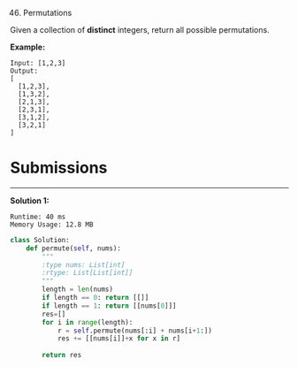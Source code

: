 46. Permutations

Given a collection of **distinct** integers, return all possible permutations.

**Example:**
```
Input: [1,2,3]
Output:
[
  [1,2,3],
  [1,3,2],
  [2,1,3],
  [2,3,1],
  [3,1,2],
  [3,2,1]
]
```

# Submissions
---
**Solution 1:**
```
Runtime: 40 ms
Memory Usage: 12.8 MB
```
```python
class Solution:
    def permute(self, nums):
        """
        :type nums: List[int]
        :rtype: List[List[int]]
        """
        length = len(nums)
        if length == 0: return [[]]
        if length == 1: return [[nums[0]]]
        res=[]
        for i in range(length):
            r = self.permute(nums[:i] + nums[i+1:]) 
            res += [[nums[i]]+x for x in r]
            
        return res
```